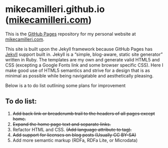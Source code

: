 # mikecamilleri.github.io ([mikecamilleri.com](http://mikecamilleri.com))

This is the [GitHub Pages](https://pages.github.com) repository for my personal website at [mikecamilleri.com](http://mikecamilleri.com).

This site is built upon the Jekyll framework because GitHub Pages has [Jekyll](http://jekyllrb.com) support built in. Jekyll is a “simple, blog-aware, static site generator” written in Ruby. The templates are my own and generate valid HTML5 and CSS (excepting a Google Fonts link and some browser specific CSS). Here I make good use of HTML5 semantics and strive for a design that is as minimal as possible while being navigatable and aesthetically pleasing.

Below is a to do list outlining some plans for improvement

## To do list:

1. ~~Add back link or breadcrumb trail to the headers of all pages except home.~~
2. ~~Expand the home page text and separate links.~~
3. Refactor HTML and CSS. ~~(Add language attribute to <html> tag).~~
4. ~~Add support for licenses on blog posts (Usually CC BY-SA)~~
5. Add more semantic markup (RDFa, RDFa Lite, or Microdata)

